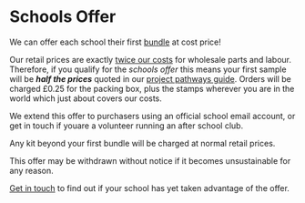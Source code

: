 # Schools Offer

We can offer each school their first [bundle](./kit/index.html) at cost price!

Our retail prices are exactly [twice our costs](./kit/index.html#price) for wholesale parts and labour. Therefore, if you qualify for the *schools offer* this means your first sample will be ***half the prices*** quoted in our [project pathways guide](kit/index.html). Orders will be charged £0.25 for the packing box, plus the stamps wherever you are in the world which just about covers our costs.

We extend this offer to purchasers using an official school email account, or get in touch if youare a volunteer running an after school club.

Any kit beyond your first bundle will be charged at normal retail prices.

This offer may be withdrawn without notice if it becomes unsustainable for any reason.

[Get in touch](contact.html) to find out if your school has yet taken advantage of the offer. 